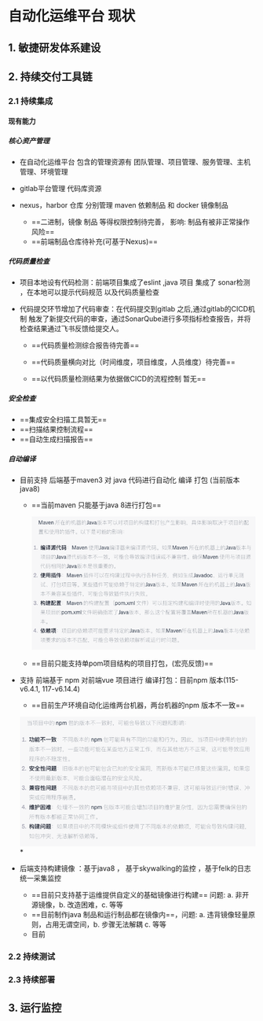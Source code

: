 # 自动化运维平台 现状

## 1. 敏捷研发体系建设

## 2. 持续交付工具链

### 2.1 持续集成

#### 现有能力

##### 核心资产管理

* 在自动化运维平台  包含的管理资源有 团队管理、项目管理、服务管理、主机管理、环境管理

* gitlab平台管理  代码库资源

* nexus，harbor 仓库 分别管理  maven 依赖制品 和  docker 镜像制品
  * ==二进制，镜像 制品 等得权限控制待完善， 影响: 制品有被非正常操作风险== 
  * ==前端制品仓库待补充(可基于Nexus)==

##### 代码质量检查

- 项目本地设有代码检测：前端项目集成了eslint ,java 项目 集成了 sonar检测 ，在本地可以提示代码规范 以及代码质量检查

- 代码提交环节增加了代码审查：在代码提交到gitlab 之后,通过gitlab的CICD机制 触发了新提交代码的审查，通过SonarQube进行多项指标检查报告，并将检查结果通过飞书反馈给提交人。 

  - ==代码质量检测综合报告待完善==

  - ==代码质量横向对比（时间维度，项目维度，人员维度）待完善==

  - ==以代码质量检测结果为依据做CICD的流程控制  暂无==

    


##### 安全检查

* ==集成安全扫描工具暂无==
* ==扫描结果控制流程==
* ==自动生成扫描报告==

##### 自动编译

* 目前支持  后端基于maven3 对 java 代码进行自动化 编译 打包 (当前版本 java8)

  * ==当前maven 只能基于java 8进行打包==

    ![image-20231020175526050](../../ImgSource/image-20231020175526050.png)
  *  ==目前只能支持单pom项目结构的项目打包，(宏亮反馈)==

* 支持 前端基于 npm 对前端vue 项目进行 编译打包：目前npm 版本(115-v6.4.1,  117-v6.14.4) 

  * ==目前生产环境自动化运维两台机器，两台机器的npm 版本不一致==

  ![image-20231020175133212](../../ImgSource/image-20231020175133212.png)
	* 
  
* 后端支持构建镜像 ：基于java8 ， 基于skywalking的监控 ，基于felk的日志统一采集监控

  * ==目前只支持基于运维提供自定义的基础镜像进行构建== 问题: a. 非开源镜像，b. 改造困难，c. 等等
  * ==目前制作java 制品和运行制品都在镜像内==，问题: a. 违背镜像轻量原则，占用无谓空间，b. 步骤无法解耦 c. 等等
  * 目前

### 2.2 持续测试



### 2.3 持续部署

## 3. 运行监控

